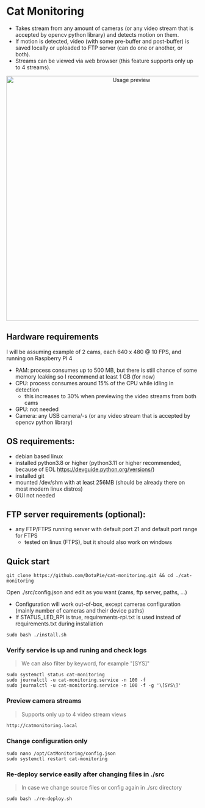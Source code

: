 # Cat Monitoring
- Takes stream from any amount of cameras (or any video stream that is accepted by opencv python library) and detects motion on them. 
- If motion is detected, video (with some pre-buffer and post-buffer) is saved locally or uploaded to FTP server (can do one or another, or both). 
- Streams can be viewed via web browser (this feature supports only up to 4 streams).
<p align="center">
  <img src="https://github.com/DotaPie/cat-monitoring/blob/main/cat.gif" width="640" alt="Usage preview">
</p>

## Hardware requirements
I will be assuming example of 2 cams, each 640 x 480 @ 10 FPS, and running on Raspberry PI 4
- RAM: process consumes up to 500 MB, but there is still chance of some memory leaking so I recommend at least 1 GB (for now)
- CPU: process consumes around 15% of the CPU while idling in detection
  - this increases to 30% when previewing the video streams from both cams
- GPU: not needed
- Camera: any USB camera/-s (or any video stream that is accepted by opencv python library)

## OS requirements: 
- debian based linux
- installed python3.8 or higher (python3.11 or higher recommended, because of EOL https://devguide.python.org/versions/)
- installed git
- mounted /dev/shm with at least 256MB (should be already there on most modern linux distros)
- GUI not needed

## FTP server requirements (optional):
- any FTP/FTPS running server with default port 21 and default port range for FTPS
    - tested on linux (FTPS), but it should also work on windows

## Quick start
```
git clone https://github.com/DotaPie/cat-monitoring.git && cd ./cat-monitoring
```
Open ./src/config.json and edit as you want (cams, ftp server, paths, ...)
- Configuration will work out-of-box, except cameras configuration (mainly number of cameras and their device paths)
- If STATUS_LED_RPI is true, requirements-rpi.txt is used instead of requirements.txt during installation
```
sudo bash ./install.sh
```

### Verify service is up and runing and check logs
> We can also filter by keyword, for example "[SYS]"
```
sudo systemctl status cat-monitoring
sudo journalctl -u cat-monitoring.service -n 100 -f 
sudo journalctl -u cat-monitoring.service -n 100 -f -g '\[SYS\]'
```

### Preview camera streams
> Supports only up to 4 video stream views
```
http://catmonitoring.local
```

### Change configuration only
```
sudo nano /opt/CatMonitoring/config.json
sudo systemctl restart cat-monitoring
```

### Re-deploy service easily after changing files in ./src
> In case we change source files or config again in ./src directory
```
sudo bash ./re-deploy.sh
```

